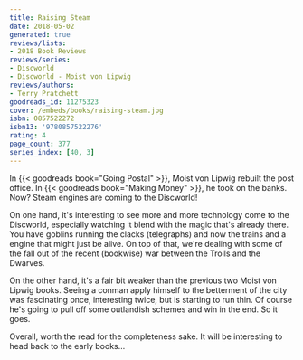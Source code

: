 ```yaml
---
title: Raising Steam
date: 2018-05-02
generated: true
reviews/lists:
- 2018 Book Reviews
reviews/series:
- Discworld
- Discworld - Moist von Lipwig
reviews/authors:
- Terry Pratchett
goodreads_id: 11275323
cover: /embeds/books/raising-steam.jpg
isbn: 0857522272
isbn13: '9780857522276'
rating: 4
page_count: 377
series_index: [40, 3]
---
```

In {{< goodreads book="Going Postal" >}}, Moist von Lipwig rebuilt the post office. In {{< goodreads book="Making Money" >}}, he took on the banks. Now? Steam engines are coming to the Discworld!  

On one hand, it's interesting to see more and more technology come to the Discworld, especially watching it blend with the magic that's already there. You have goblins running the clacks (telegraphs) and now the trains and a engine that might just be alive. On top of that, we're dealing with some of the fall out of the recent (bookwise) war between the Trolls and the Dwarves.  

<!--more-->

On the other hand, it's a fair bit weaker than the previous two Moist von Lipwig books. Seeing a conman apply himself to the betterment of the city was fascinating once, interesting twice, but is starting to run thin. Of course he's going to pull off some outlandish schemes and win in the end. So it goes.  

Overall, worth the read for the completeness sake. It will be interesting to head back to the early books...